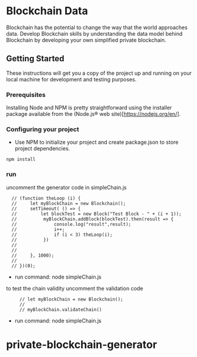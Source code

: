 # Blockchain Data

Blockchain has the potential to change the way that the world approaches data. Develop Blockchain skills by understanding the data model behind Blockchain by developing your own simplified private blockchain.

## Getting Started

These instructions will get you a copy of the project up and running on your local machine for development and testing purposes.

### Prerequisites

Installing Node and NPM is pretty straightforward using the installer package available from the (Node.js® web site)[https://nodejs.org/en/].

### Configuring your project

- Use NPM to initialize your project and create package.json to store project dependencies.
```
npm install
```
 ### run
   uncomment the generator code in simpleChain.js
   ```
     // (function theLoop (i) {
     //     let myBlockChain = new Blockchain();
     //     setTimeout( () => {
     //         let blockTest = new Block("Test Block - " + (i + 1));
     //          myBlockChain.addBlock(blockTest).then(result => {
     //              console.log("result",result);
     //              i++;
     //              if (i < 3) theLoop(i);
     //          })
     //
     //
     //     }, 1000);
     //
     // })(0);
```
 -  run command: node simpleChain.js

   to test the chain validity
     uncomment the validation code
```
     // let myBlockChain = new Blockchain();
     //
     // myBlockChain.validateChain()
```
 -  run command: node simpleChain.js

# private-blockchain-generator
